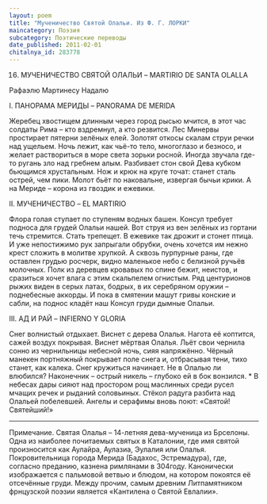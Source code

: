 ```yaml
---
layout: poem
title: "Мученичество Святой Олальи. Из Ф. Г. ЛОРКИ"
maincategory: Поэзия
subcategory: Поэтические переводы
date_published: 2011-02-01
chitalnya_id: 283778
---
```




16.  МУЧЕНИЧЕСТВО СВЯТОЙ ОЛАЛЬИ – 
       MARTIRIO DE SANTA OLALLA

Рафаэлю Мартинесу Надалю

I. ПАНОРАМА МЕРИДЫ –
PANORAMA DE MERIDA

Жеребец хвостищем длинным
через город рысью мчится,
в этот час солдаты Рима – 
кто вздремнул, а кто резвится.
Лес Минервы простирает
пятерни зелёных елей.
Золотят откосы скалам
струи речки над ущельем.
Ночь лежит, как чьё-то тело,
многоглазо и безносо,
и желает раствориться
в море света зорьки росной.
Иногда звучала где-то
ругань зло над гребнем алым.
Разбивает стон свой Дева
кубком бьющимся хрустальным.
Нож и крюк на круге точат:
станет сталь острей, чем пики.
Молот бьёт по наковальне,
извергая бычьи крики.
А на Мериде – корона
из гвоздик и ежевики.

II. МУЧЕНИЧЕСТВО –
EL MARTIRIO

Флора голая ступает
по ступеням водных башен.
Консул требует подноса
для грудей Олальи нашей.
Вот струя из вен зелёных
из гортани течь стремится.
Стать трепещет. В ежевике
так дрожит и стонет птица.
И  уже непостижимо
рук запрыгали обрубки,
очень хочется им нежно
крест сложить в молитве хрупкой.
А сквозь пурпурные раны,
где оставлен грудью росчерк,
видно маленькое небо
с белизной ручьёв молочных.
Полк из деревцев кровавых 
по спине бежит, неистов,
и сразиться хочет влага
с этим скальпелем огнистым.
Ряд центурионов рыжих
виден в серых латах, бодрых,
в их серебряном оружии – 
поднебесные аккорды.
И пока в смятении машут
гривы конские и сабли,
на поднос кладёт наш Консул
груди дымные Олальи.

III.  АД  И  РАЙ –
INFIERNO Y GLORIA

Снег волнистый отдыхает.
Виснет с дерева Олалья.
Нагота её  коптится,
сажей воздух покрывая.
Виснет мёртвая Олалья.
Льёт свои чернила сонно
из чернильницы небесной
ночь, сияя напряжённо.
Чёрный манекен портняжный
покрывает поле снега
и, отбрасывая тени,
тихо станет, как калека.
Снег кружиться начинает.
Не в Олалью ли влюбился?
Наконечник – острый никель – 
глубоко ей в бок вонзился.
                     \*
В небесах дары сияют
над простором рощ маслинных
среди русел мчащих речек 
и рыданий соловьиных.
Стёкол радуга разбита
над Олальей побелевшей.
Ангелы и серафимы
вновь поют: «Святой! Святейший!»
___________________________
Примечание. Святая Олалья – 14-летняя дева-мученица из Брселоны. Одна из наиболее почитаемых святых в Каталонии, где имя святой произносится как Аулайра, Аулазиа, Эулалия или Олалья. Покровительница города Мерида (Бадахос, Эстремадура), где, согласно преданию, казнена римлянами в 304году. Канонически изображается с пальмовой ветвью и блюдом, на котором покоятся её отсечённые груди. Между прочим, самым древним Литпамятником фрнцузской поэзии является «Кантилена о Святой Евлалии».







